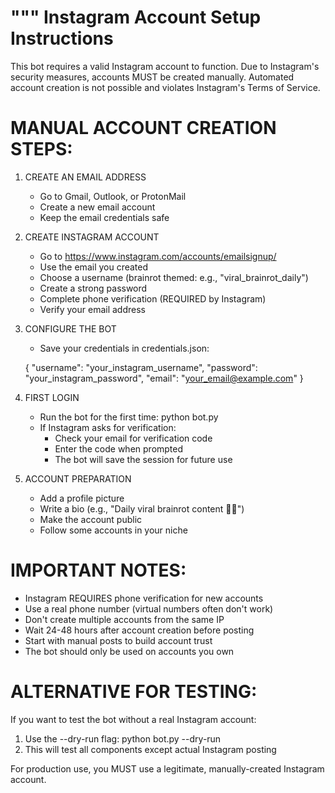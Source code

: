 """
Instagram Account Setup Instructions
=====================================

This bot requires a valid Instagram account to function. Due to Instagram's security
measures, accounts MUST be created manually. Automated account creation is not possible
and violates Instagram's Terms of Service.

MANUAL ACCOUNT CREATION STEPS:
================================

1. CREATE AN EMAIL ADDRESS
   - Go to Gmail, Outlook, or ProtonMail
   - Create a new email account
   - Keep the email credentials safe
   
2. CREATE INSTAGRAM ACCOUNT
   - Go to https://www.instagram.com/accounts/emailsignup/
   - Use the email you created
   - Choose a username (brainrot themed: e.g., "viral_brainrot_daily")
   - Create a strong password
   - Complete phone verification (REQUIRED by Instagram)
   - Verify your email address
   
3. CONFIGURE THE BOT
   - Save your credentials in credentials.json:
   
   {
     "username": "your_instagram_username",
     "password": "your_instagram_password",
     "email": "your_email@example.com"
   }
   
4. FIRST LOGIN
   - Run the bot for the first time: python bot.py
   - If Instagram asks for verification:
     * Check your email for verification code
     * Enter the code when prompted
     * The bot will save the session for future use

5. ACCOUNT PREPARATION
   - Add a profile picture
   - Write a bio (e.g., "Daily viral brainrot content 🧠🔥")
   - Make the account public
   - Follow some accounts in your niche
   
IMPORTANT NOTES:
================

- Instagram REQUIRES phone verification for new accounts
- Use a real phone number (virtual numbers often don't work)
- Don't create multiple accounts from the same IP
- Wait 24-48 hours after account creation before posting
- Start with manual posts to build account trust
- The bot should only be used on accounts you own

ALTERNATIVE FOR TESTING:
========================

If you want to test the bot without a real Instagram account:
1. Use the --dry-run flag: python bot.py --dry-run
2. This will test all components except actual Instagram posting

For production use, you MUST use a legitimate, manually-created Instagram account.
